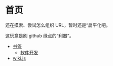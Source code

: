 <!-- TITLE: Home -->
<!-- SUBTITLE: Wiki 首页 -->

# 首页
还在摸索、尝试怎么组织 URL，暂时还是“扁平化吧。

这玩意是刷 github 绿点的“利器”。

* [书签](/bookmarks)
	* [软件开发](/bookmarks/software-development)
* [wiki.js](/wiki-js)


